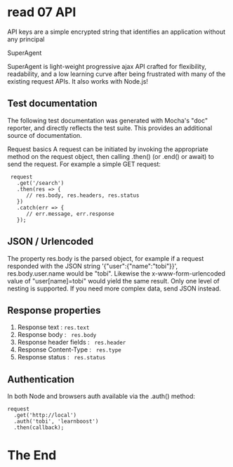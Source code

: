 # read 07 API
API keys are a simple encrypted string that identifies an application without any principal


SuperAgent 

SuperAgent is light-weight progressive ajax API crafted for flexibility, readability, and a low learning curve after being frustrated with many of the existing request APIs. It also works with Node.js!

## Test documentation
The following test documentation was generated with Mocha's "doc" reporter, and directly reflects the test suite. This provides an additional source of documentation.

Request basics
A request can be initiated by invoking the appropriate method on the request object, then calling .then() (or .end() or await) to send the request. For example a simple GET request:
```
 request
   .get('/search')
   .then(res => {
      // res.body, res.headers, res.status
   })
   .catch(err => {
      // err.message, err.response
   });
   ```


   ## JSON / Urlencoded
   The property res.body is the parsed object, for example if a request responded with the JSON string '{"user":{"name":"tobi"}}', res.body.user.name would be "tobi". Likewise the x-www-form-urlencoded value of "user[name]=tobi" would yield the same result. Only one level of nesting is supported. If you need more complex data, send JSON instead.

   ## Response properties
   1. Response text : `res.text`
2. Response body : ` res.body`
3. Response header fields : ` res.header`
4. Response Content-Type : ` res.type`
5. Response status : ` res.status`

## Authentication


In both Node and browsers auth available via the .auth() method:
```
request
  .get('http://local')
  .auth('tobi', 'learnboost')
  .then(callback);
  ```

  # The End